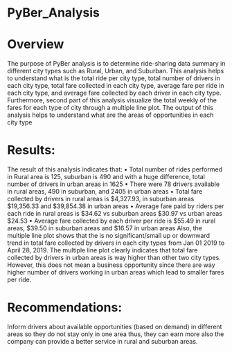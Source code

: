 # PyBer_Analysis
# Overview

The purpose of PyBer analysis is to determine ride-sharing data summary in different city types such as Rural, Urban, and Suburban. This analysis helps to understand what is the total ride per city type, total number of drivers in each city type, total fare collected in each city type, average fare per ride in each city type, and average fare collected by each driver in each city type. Furthermore, second part of this analysis visualize the total weekly of the fares for each type of city through a multiple line plot. The output of this analysis helps to understand what are the areas of opportunities in each city type

# Results:

The result of this analysis indicates that: 
•	Total number of rides performed in Rural area is 125, suburban is 490 and with a huge difference, total number of drivers in urban areas in 1625
•	There were 78 drivers available in rural areas, 490 in suburban, and 2405 in urban areas
•	Total fare collected by drivers in rural areas is $4,327.93, in suburban areas $19,356.33 and $39,854.38 in urban areas
•	Average fare paid by riders per each ride in rural areas is $34.62 vs suburban areas $30.97 vs urban areas $24.53
•	Average fare collected by each driver per ride is $55.49 in rural areas, $39.50 in suburban areas and $16.57 in urban areas
Also, the multiple line plot shows that the is no significant/small up or downward trend in total fare collected by drivers in each city types from Jan 01 2019 to April 28, 2019. The multiple line plot clearly indicates that total fare collected by drivers in urban areas is way higher than other two city types. However, this does not mean a business opportunity since there are way higher number of drivers working in urban areas which lead to smaller fares per ride. 

# Recommendations: 

Inform drivers about available opportunities (based on demand) in different areas so they do not stay only in one area thus, they can earn more also the company can provide a better service in rural and suburban areas. 
